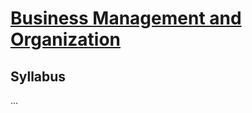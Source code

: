 # [Business Management and Organization](https://fenix.ciencias.ulisboa.pt/degrees/engenharia-informatica-564500436615277/disciplina-curricular/846155801952518)

## Syllabus
...

